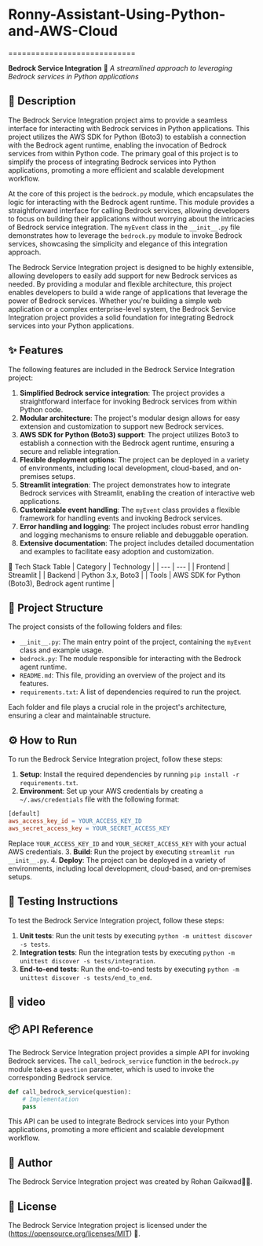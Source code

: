 # Ronny-Assistant-Using-Python-and-AWS-Cloud
============================


**Bedrock Service Integration** 🤖
_A streamlined approach to leveraging Bedrock services in Python applications_

📖 Description
---------------
The Bedrock Service Integration project aims to provide a seamless interface for interacting with Bedrock services in Python applications. This project utilizes the AWS SDK for Python (Boto3) to establish a connection with the Bedrock agent runtime, enabling the invocation of Bedrock services from within Python code. The primary goal of this project is to simplify the process of integrating Bedrock services into Python applications, promoting a more efficient and scalable development workflow.

At the core of this project is the `bedrock.py` module, which encapsulates the logic for interacting with the Bedrock agent runtime. This module provides a straightforward interface for calling Bedrock services, allowing developers to focus on building their applications without worrying about the intricacies of Bedrock service integration. The `myEvent` class in the `__init__.py` file demonstrates how to leverage the `bedrock.py` module to invoke Bedrock services, showcasing the simplicity and elegance of this integration approach.

The Bedrock Service Integration project is designed to be highly extensible, allowing developers to easily add support for new Bedrock services as needed. By providing a modular and flexible architecture, this project enables developers to build a wide range of applications that leverage the power of Bedrock services. Whether you're building a simple web application or a complex enterprise-level system, the Bedrock Service Integration project provides a solid foundation for integrating Bedrock services into your Python applications.

✨ Features
-----------
The following features are included in the Bedrock Service Integration project:
1. **Simplified Bedrock service integration**: The project provides a straightforward interface for invoking Bedrock services from within Python code.
2. **Modular architecture**: The project's modular design allows for easy extension and customization to support new Bedrock services.
3. **AWS SDK for Python (Boto3) support**: The project utilizes Boto3 to establish a connection with the Bedrock agent runtime, ensuring a secure and reliable integration.
4. **Flexible deployment options**: The project can be deployed in a variety of environments, including local development, cloud-based, and on-premises setups.
5. **Streamlit integration**: The project demonstrates how to integrate Bedrock services with Streamlit, enabling the creation of interactive web applications.
6. **Customizable event handling**: The `myEvent` class provides a flexible framework for handling events and invoking Bedrock services.
7. **Error handling and logging**: The project includes robust error handling and logging mechanisms to ensure reliable and debuggable operation.
8. **Extensive documentation**: The project includes detailed documentation and examples to facilitate easy adoption and customization.

🧰 Tech Stack Table
| Category | Technology |
| --- | --- |
| Frontend | Streamlit |
| Backend | Python 3.x, Boto3 |
| Tools | AWS SDK for Python (Boto3), Bedrock agent runtime |

📁 Project Structure
---------------------
The project consists of the following folders and files:
* `__init__.py`: The main entry point of the project, containing the `myEvent` class and example usage.
* `bedrock.py`: The module responsible for interacting with the Bedrock agent runtime.
* `README.md`: This file, providing an overview of the project and its features.
* `requirements.txt`: A list of dependencies required to run the project.

Each folder and file plays a crucial role in the project's architecture, ensuring a clear and maintainable structure.

⚙️ How to Run
----------------
To run the Bedrock Service Integration project, follow these steps:
1. **Setup**: Install the required dependencies by running `pip install -r requirements.txt`.
2. **Environment**: Set up your AWS credentials by creating a `~/.aws/credentials` file with the following format:
```makefile
[default]
aws_access_key_id = YOUR_ACCESS_KEY_ID
aws_secret_access_key = YOUR_SECRET_ACCESS_KEY
```
Replace `YOUR_ACCESS_KEY_ID` and `YOUR_SECRET_ACCESS_KEY` with your actual AWS credentials.
3. **Build**: Run the project by executing `streamlit run __init__.py`.
4. **Deploy**: The project can be deployed in a variety of environments, including local development, cloud-based, and on-premises setups.

🧪 Testing Instructions
------------------------
To test the Bedrock Service Integration project, follow these steps:
1. **Unit tests**: Run the unit tests by executing `python -m unittest discover -s tests`.
2. **Integration tests**: Run the integration tests by executing `python -m unittest discover -s tests/integration`.
3. **End-to-end tests**: Run the end-to-end tests by executing `python -m unittest discover -s tests/end_to_end`.

📸 video
----------------


📦 API Reference
-----------------
The Bedrock Service Integration project provides a simple API for invoking Bedrock services. The `call_bedrock_service` function in the `bedrock.py` module takes a `question` parameter, which is used to invoke the corresponding Bedrock service.
```python
def call_bedrock_service(question):
    # Implementation
    pass
```
This API can be used to integrate Bedrock services into your Python applications, promoting a more efficient and scalable development workflow.

👤 Author
---------
The Bedrock Service Integration project was created by Rohan Gaikwad🙋‍♂️.

📝 License
----------
The Bedrock Service Integration project is licensed under the (https://opensource.org/licenses/MIT) 📄.

